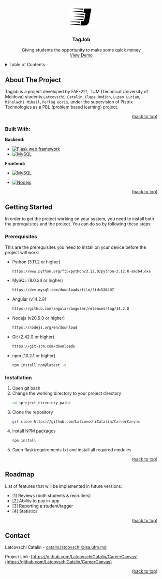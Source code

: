 <a name="readme-top"></a>

<br/>
<div align="center">
  <a href="https://github.com/LatcovschiCatalin/CareerCanvas">
    <img src=".\frontend\src\assets\icons\min-logo.jpg" alt="Logo" width="80" height="80">
  </a>

<h3 align="center">TagJob</h3>

  <p align="center">
    Giving students the opportunity to make some quick money
    <br />
    <a href="https://github.com/LatcovschiCatalin/CareerCanvas">View Demo</a>
    <br />
  </p>
</div>



<!-- TABLE OF CONTENTS -->
<details>
  <summary>Table of Contents</summary>
  <ol>
    <li>
      <a href="#about-the-project">About The Project</a>
      <ul>
        <li><a href="#built-with">Built With</a></li>
      </ul>
    </li>
    <li>
      <a href="#getting-started">Getting Started</a>
      <ul>
        <li><a href="#prerequisites">Prerequisites</a></li>
        <li><a href="#installation">Installation</a></li>
      </ul>
    </li>
    <li><a href="#roadmap">Roadmap</a></li>
    <li><a href="#contact">Contact</a></li>
  </ol>
</details>



<!-- ABOUT THE PROJECT -->
## About The Project
  Tagjob is a project developed by FAF-221, TUM (Technical University of Moldova) students `Latcovschi Catalin`, `Clepa Rodion`, `Lupan Lucian`, `Mihalachi Mihail`, `Perlog Boris`, under the supervision of Pistrix Technologies as a PBL (problem based learning) project. 

<p align="right">(<a href="#readme-top">back to top</a>)</p>



### Built With:

**Backend:**
* <a href="https://flask.palletsprojects.com">
    <img src="https://miro.medium.com/max/438/1*0G5zu7CnXdMT9pGbYUTQLQ.png" alt="Flask web framework" width="80" height="40">
  </a>
* <a href="https://www.mysql.com/">
  <img src="https://d1.awsstatic.com/asset-repository/products/amazon-rds/1024px-MySQL.ff87215b43fd7292af172e2a5d9b844217262571.png" alt="MySQL" width="80" height="40">
</a>

**Frontend:**
* <a href="https://angular.io/">
  <img src="https://encrypted-tbn0.gstatic.com/images?q=tbn:ANd9GcQEY_dz3i-MZ32Cxswmv66Yf62AcWpAXJsUPA&usqp=CAU" alt="MySQL" width="80" height="40">
</a>

* <a href="https://nodejs.org/">
  <img src="https://encrypted-tbn0.gstatic.com/images?q=tbn:ANd9GcQOk_TMdmIllLTpD7NX5GIvDZ23tT2gMso6rw&usqp=CAU" alt="Nodejs" width="80" height="40">
</a>

<p align="right">(<a href="#readme-top">back to top</a>)</p>



<!-- GETTING STARTED -->
## Getting Started

In order to get the project working on your system, you need to install both the prerequisites and the project. You can do so by following these steps:

### Prerequisites

This are the prerequisites you need to install on your device before the project will work:

* Python (3.11.2 or higher)
  ```sh
  https://www.python.org/ftp/python/3.12.0/python-3.12.0-amd64.exe
  ```
* MySQL (8.0.34 or higher)
  ``` sh
  https://dev.mysql.com/downloads/file/?id=520407
  ```
* Angular (v14.2.8)
  ``` sh
  https://github.com/angular/angular/releases/tag/14.2.8
  ```
* Nodejs (v20.9.0 or higher)
  ``` sh
  https://nodejs.org/en/download
  ```
* Git (2.42.0 or higher)
  ``` sh
  https://git-scm.com/downloads
  ```
* npm (10.2.1 or higher)
  ``` sh
  npm install npm@latest -g
  ```
  

### Installation

1. Open git bash
2. Change the working directory to your project directory
   ```sh
   cd <project_directory_path>
   ```
3. Clone the repository
   ```sh
   git clone https://github.com/LatcovschiCatalin/CareerCanvas
   ```
4. Install NPM packages
    ```sh
    npm install
    ```
5. Open flask/requirements.txt and install all required modules

<p align="right">(<a href="#readme-top">back to top</a>)</p>




<!-- ROADMAP -->
## Roadmap
List of features that will be implemented in future versions:
- [1] Reviews (both students & recruiters)
- [2] Ability to pay in-app
- [3] Reporting a student/tagger
- [4] Statistics


<p align="right">(<a href="#readme-top">back to top</a>)</p>



<!-- CONTACT -->
## Contact

Latcovschi Catalin - catalin.latcovschi@isa.utm.md

Project Link: [https://github.com/LatcovschiCatalin/CareerCanvas](https://github.com/LatcovschiCatalin/CareerCanvas)

<p align="right">(<a href="#readme-top">back to top</a>)</p>
